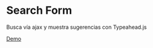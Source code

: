 # Search Form

Busca vía ajax y muestra sugerencias con Typeahead.js

[Demo](https://florenperetti.github.io/search-form/)